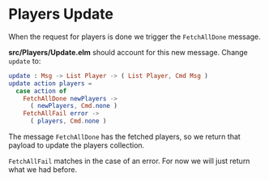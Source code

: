# Players Update

When the request for players is done we trigger the `FetchAllDone` message.

__src/Players/Update.elm__ should account for this new message. Change `update` to:

```elm
update : Msg -> List Player -> ( List Player, Cmd Msg )
update action players =
  case action of
    FetchAllDone newPlayers ->
      ( newPlayers, Cmd.none )
    FetchAllFail error ->
      ( players, Cmd.none )
```

The message `FetchAllDone` has the fetched players, so we return that payload to update the players collection.

`FetchAllFail` matches in the case of an error. For now we will just return what we had before.